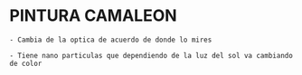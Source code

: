 
# PINTURA CAMALEON

    - Cambia de la optica de acuerdo de donde lo mires

    - Tiene nano particulas que dependiendo de la luz del sol va cambiando de color